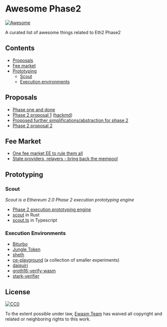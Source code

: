# Awesome Phase2

[![Awesome](https://awesome.re/badge.svg)](https://awesome.re)

A curated list of awesome things related to Eth2 Phase2

## Contents

- [Proposals](#proposals)
- [Fee market](#fee-market)
- [Prototyping](#prototyping)
  - [Scout](#scout)
  - [Execution environments](#execution-environments)

## Proposals

- [Phase one and done](https://ethresear.ch/t/phase-one-and-done-eth2-as-a-data-availability-engine/5269)
- [Phase 2 proposal 1](https://ethresear.ch/t/a-layer-1-minimizing-phase-2-state-execution-proposal/5397) ([hackmd](https://notes.ethereum.org/@vbuterin/HylpjAWsE?type=view#))
- [Proposed further simplifications/abstraction for phase 2](https://ethresear.ch/t/proposed-further-simplifications-abstraction-for-phase-2/5445)
- [Phase 2 proposal 2](https://notes.ethereum.org/@vbuterin/Bkoaj4xpN?type=view)

## Fee Market

- [One fee market EE to rule them all](https://ethresear.ch/t/one-fee-market-ee-to-rule-them-all/5608)
- [State providers, relayers - bring back the mempool](https://ethresear.ch/t/state-providers-relayers-bring-back-the-mempool/5647/12)

## Prototyping

### Scout

*Scout is a Ethereum 2.0 Phase 2 execution prototyping engine*

- [Phase 2 execution prototyping engine](https://ethresear.ch/t/phase-2-execution-prototyping-engine-ewasm-scout/5509)
- [scout](https://github.com/ewasm/scout) in Rust
- [scout.ts](https://github.com/ewasm/scout.ts) in Typescript

### Execution Environments

- [Biturbo](https://github.com/ewasm/biturbo)
- [Jungle Token](https://github.com/poemm/stateless_merkle_token)
- [sheth](https://github.com/quilt/sheth)
- [ce-playground](https://github.com/ewasm/ce-playground) (a collection of smaller experiments)
- [daiquiri](https://github.com/jwasinger/daiquiri)
- [groth16-verify-wasm](https://github.com/jwasinger/groth16-verify-wasm)
- [stark-verifier](https://github.com/jwasinger/stark-verifier)

## License

[![CC0](http://mirrors.creativecommons.org/presskit/buttons/88x31/svg/cc-zero.svg)](https://creativecommons.org/publicdomain/zero/1.0/)

To the extent possible under law, [Ewasm Team](https://github.com/ewasm) has waived all copyright and related or neighboring rights to this work.
